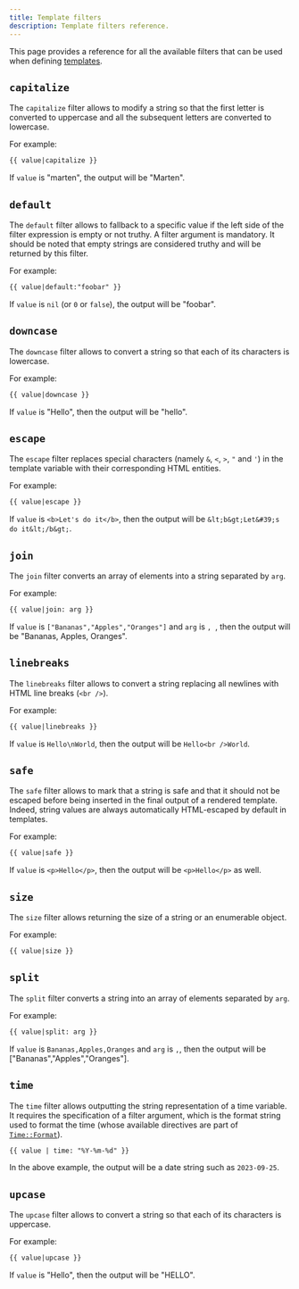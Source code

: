 ```yaml
---
title: Template filters
description: Template filters reference.
---
```


This page provides a reference for all the available filters that can be used when defining [templates](../introduction.md).

## `capitalize`

The `capitalize` filter allows to modify a string so that the first letter is converted to uppercase and all the subsequent letters are converted to lowercase.

For example:

```html
{{ value|capitalize }}
```

If `value` is "marten", the output will be "Marten".

## `default`

The `default` filter allows to fallback to a specific value if the left side of the filter expression is empty or not truthy. A filter argument is mandatory. It should be noted that empty strings are considered truthy and will be returned by this filter.

For example:

```html
{{ value|default:"foobar" }}
```

If `value` is `nil` (or `0` or `false`), the output will be "foobar".

## `downcase`

The `downcase` filter allows to convert a string so that each of its characters is lowercase.

For example:

```html
{{ value|downcase }}
```

If `value` is "Hello", then the output will be "hello".

## `escape`

The `escape` filter replaces special characters (namely `&`, `<`, `>`, `"` and `'`)  in the template variable with their corresponding HTML entities.

For example:

```html
{{ value|escape }}
```

If `value` is `<b>Let's do it</b>`, then the output will be `&lt;b&gt;Let&#39;s do it&lt;/b&gt;`.

## `join`

The `join` filter converts an array of elements into a string separated by `arg`.

For example:

```html
{{ value|join: arg }}
```

If `value` is `["Bananas","Apples","Oranges"]` and `arg` is `, `, then the output will be "Bananas, Apples, Oranges".

## `linebreaks`

The `linebreaks` filter allows to convert a string replacing all newlines with HTML line breaks (`<br />`).

For example:

```html
{{ value|linebreaks }}
```

If `value` is `Hello\nWorld`, then the output will be `Hello<br />World`.

## `safe`

The `safe` filter allows to mark that a string is safe and that it should not be escaped before being inserted in the final output of a rendered template. Indeed, string values are always automatically HTML-escaped by default in templates.

For example:

```html
{{ value|safe }}
```

If `value` is `<p>Hello</p>`, then the output will be `<p>Hello</p>` as well.

## `size`

The `size` filter allows returning the size of a string or an enumerable object.

For example:

```html
{{ value|size }}
```

## `split`

The `split` filter converts a string into an array of elements separated by `arg`.

For example:

```html
{{ value|split: arg }}
```

If `value` is `Bananas,Apples,Oranges` and `arg` is `,`, then the output will be ["Bananas","Apples","Oranges"].

## `time`

The `time` filter allows outputting the string representation of a time variable. It requires the specification of a filter argument, which is the format string used to format the time (whose available directives are part of [`Time::Format`](https://crystal-lang.org/api/Time/Format.html)).

```html
{{ value | time: "%Y-%m-%d" }}
```

In the above example, the output will be a date string such as `2023-09-25`.

## `upcase`

The `upcase` filter allows to convert a string so that each of its characters is uppercase.

For example:

```html
{{ value|upcase }}
```

If `value` is "Hello", then the output will be "HELLO".
